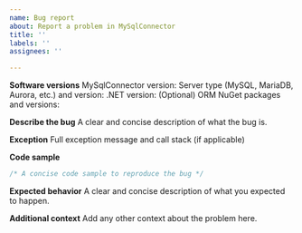 ```yaml
---
name: Bug report
about: Report a problem in MySqlConnector
title: ''
labels: ''
assignees: ''

---
```


**Software versions**
MySqlConnector version:
Server type (MySQL, MariaDB, Aurora, etc.) and version: 
.NET version: 
(Optional) ORM NuGet packages and versions: 

**Describe the bug**
A clear and concise description of what the bug is.

**Exception**
Full exception message and call stack (if applicable)

**Code sample**

```csharp
/* A concise code sample to reproduce the bug */
```

**Expected behavior**
A clear and concise description of what you expected to happen.

**Additional context**
Add any other context about the problem here.
